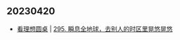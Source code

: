 ## 20230420
- [看理想圆桌](https://www.vistopia.com.cn/detail/13) | [295. 瞬息全地球，去别人的时区里晃悠晃悠](https://shop.vistopia.com.cn/article?article_id=660266)

